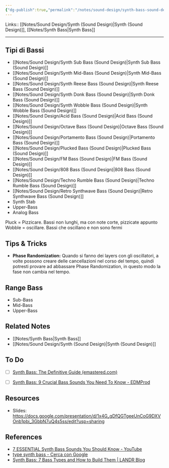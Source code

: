 ```yaml
---
{"dg-publish":true,"permalink":"/notes/sound-design/synth-bass-sound-design/"}
---
```


Links:: [[Notes/Sound Design/Synth (Sound Design)\|Synth (Sound Design)]], [[Notes/Synth Bass\|Synth Bass]]

---
## Tipi di Bassi

- [[Notes/Sound Design/Synth Sub Bass (Sound Design)\|Synth Sub Bass (Sound Design)]]
- [[Notes/Sound Design/Synth Mid-Bass (Sound Design)\|Synth Mid-Bass (Sound Design)]]
- [[Notes/Sound Design/Synth Reese Bass (Sound Design)\|Synth Reese Bass (Sound Design)]]
- [[Notes/Sound Design/Synth Donk Bass (Sound Design)\|Synth Donk Bass (Sound Design)]]
- [[Notes/Sound Design/Synth Wobble Bass (Sound Design)\|Synth Wobble Bass (Sound Design)]]
- [[Notes/Sound Design/Acid Bass (Sound Design)\|Acid Bass (Sound Design)]]
- [[Notes/Sound Design/Octave Bass (Sound Design)\|Octave Bass (Sound Design)]]
- [[Notes/Sound Design/Portamento Bass (Sound Design)\|Portamento Bass (Sound Design)]]
- [[Notes/Sound Design/Plucked Bass (Sound Design)\|Plucked Bass (Sound Design)]]
- [[Notes/Sound Design/FM Bass (Sound Design)\|FM Bass (Sound Design)]]
- [[Notes/Sound Design/808 Bass (Sound Design)\|808 Bass (Sound Design)]]
- [[Notes/Sound Design/Techno Rumble Bass (Sound Design)\|Techno Rumble Bass (Sound Design)]]
- [[Notes/Sound Design/Retro Synthwave Bass (Sound Design)\|Retro Synthwave Bass (Sound Design)]]
- Synth Stab
- Upper-Bass
- Analog Bass


Pluck = Pizzicare. Bassi non lunghi, ma con note corte, pizzicate appunto
Wobble = oscillare. Bassi che oscillano e non sono fermi

## Tips & Tricks

- **Phase Randomization:** Quando si fanno dei layers con gli oscillatori, a volte possono creare delle cancellazioni nel corso del tempo, quindi potresti provare ad abbassare Phase Randomization, in questo modo la fase non cambia nel tempo. 

## Range Bass

- Sub-Bass
- Mid-Bass
- Upper-Bass


## Related Notes

- [[Notes/Synth Bass\|Synth Bass]]
- [[Notes/Sound Design/Synth (Sound Design)\|Synth (Sound Design)]]

## To Do

- [ ] [Synth Bass: The Definitive Guide (emastered.com)](https://emastered.com/blog/synth-bass)
- [ ] [Synth Bass: 9 Crucial Bass Sounds You Need To Know - EDMProd](https://www.edmprod.com/synth-bass/)


## Resources

- Slides: https://docs.google.com/presentation/d/1x4G_gDfQGTgeeUnCoG9DXVOnb1pbj_3GbbN7uQ4s5ss/edit?usp=sharing

## References

- [7 ESSENTIAL Synth Bass Sounds You Should Know - YouTube](https://www.youtube.com/watch?v=w2ecAAZJdd0)
- [type synth bass - Cerca con Google](https://www.google.com/search?q=type+synth+bass&oq=type+synth+bass&gs_lcrp=EgZjaHJvbWUyBggAEEUYOTIICAEQABgHGB7SAQg1ODA3ajBqMagCALACAA&sourceid=chrome&ie=UTF-8)
- [Synth Bass: 7 Bass Types and How to Build Them | LANDR Blog](https://blog.landr.com/synth-bass/)



